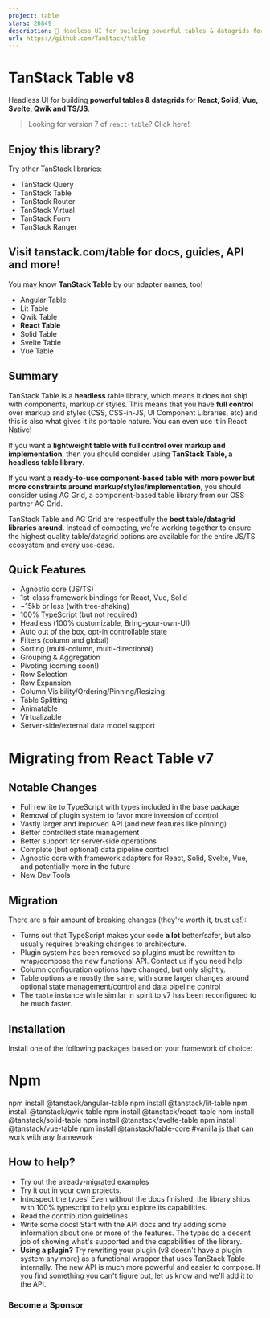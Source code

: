 ```yaml
---
project: table
stars: 26849
description: 🤖 Headless UI for building powerful tables & datagrids for TS/JS -  React-Table, Vue-Table, Solid-Table, Svelte-Table
url: https://github.com/TanStack/table
---
```


TanStack Table v8
=================

Headless UI for building **powerful tables & datagrids** for **React, Solid, Vue, Svelte, Qwik and TS/JS**.

> Looking for version 7 of `react-table`? Click here!

Enjoy this library?
-------------------

Try other TanStack libraries:

-   TanStack Query
-   TanStack Table
-   TanStack Router
-   TanStack Virtual
-   TanStack Form
-   TanStack Ranger

Visit tanstack.com/table for docs, guides, API and more!
--------------------------------------------------------

You may know **TanStack Table** by our adapter names, too!

-   Angular Table
-   Lit Table
-   Qwik Table
-   **React Table**
-   Solid Table
-   Svelte Table
-   Vue Table

Summary
-------

TanStack Table is a **headless** table library, which means it does not ship with components, markup or styles. This means that you have **full control** over markup and styles (CSS, CSS-in-JS, UI Component Libraries, etc) and this is also what gives it its portable nature. You can even use it in React Native!

If you want a **lightweight table with full control over markup and implementation**, then you should consider using **TanStack Table, a headless table library**.

If you want a **ready-to-use component-based table with more power but more constraints around markup/styles/implementation**, you should consider using AG Grid, a component-based table library from our OSS partner AG Grid.

TanStack Table and AG Grid are respectfully the **best table/datagrid libraries around**. Instead of competing, we're working together to ensure the highest quality table/datagrid options are available for the entire JS/TS ecosystem and every use-case.

Quick Features
--------------

-   Agnostic core (JS/TS)
-   1st-class framework bindings for React, Vue, Solid
-   ~15kb or less (with tree-shaking)
-   100% TypeScript (but not required)
-   Headless (100% customizable, Bring-your-own-UI)
-   Auto out of the box, opt-in controllable state
-   Filters (column and global)
-   Sorting (multi-column, multi-directional)
-   Grouping & Aggregation
-   Pivoting (coming soon!)
-   Row Selection
-   Row Expansion
-   Column Visibility/Ordering/Pinning/Resizing
-   Table Splitting
-   Animatable
-   Virtualizable
-   Server-side/external data model support

Migrating from React Table v7
=============================

Notable Changes
---------------

-   Full rewrite to TypeScript with types included in the base package
-   Removal of plugin system to favor more inversion of control
-   Vastly larger and improved API (and new features like pinning)
-   Better controlled state management
-   Better support for server-side operations
-   Complete (but optional) data pipeline control
-   Agnostic core with framework adapters for React, Solid, Svelte, Vue, and potentially more in the future
-   New Dev Tools

Migration
---------

There are a fair amount of breaking changes (they're worth it, trust us!):

-   Turns out that TypeScript makes your code **a lot** better/safer, but also usually requires breaking changes to architecture.
-   Plugin system has been removed so plugins must be rewritten to wrap/compose the new functional API. Contact us if you need help!
-   Column configuration options have changed, but only slightly.
-   Table options are mostly the same, with some larger changes around optional state management/control and data pipeline control
-   The `table` instance while similar in spirit to v7 has been reconfigured to be much faster.

Installation
------------

Install one of the following packages based on your framework of choice:

# Npm
npm install @tanstack/angular-table
npm install @tanstack/lit-table
npm install @tanstack/qwik-table
npm install @tanstack/react-table
npm install @tanstack/solid-table
npm install @tanstack/svelte-table
npm install @tanstack/vue-table
npm install @tanstack/table-core #vanilla js that can work with any framework

How to help?
------------

-   Try out the already-migrated examples
-   Try it out in your own projects.
-   Introspect the types! Even without the docs finished, the library ships with 100% typescript to help you explore its capabilities.
-   Read the contribution guidelines
-   Write some docs! Start with the API docs and try adding some information about one or more of the features. The types do a decent job of showing what's supported and the capabilities of the library.
-   **Using a plugin?** Try rewriting your plugin (v8 doesn't have a plugin system any more) as a functional wrapper that uses TanStack Table internally. The new API is much more powerful and easier to compose. If you find something you can't figure out, let us know and we'll add it to the API.

### Become a Sponsor
